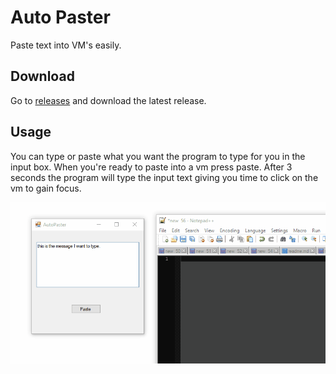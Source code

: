 # Auto Paster

Paste text into VM's easily.

## Download

Go to [releases](releases) and download the latest release.

## Usage

You can type or paste what you want the program to type for you in the input box.
When you're ready to paste into a vm press paste. After 3 seconds the
program will type the input text giving you time to click on the vm to gain
focus.


![auto-paster-instructions](auto-paster.gif)

